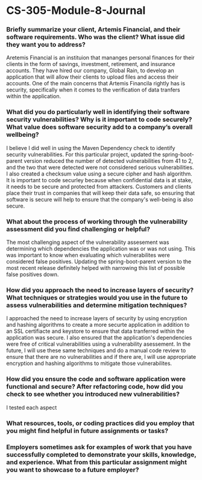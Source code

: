 # CS-305-Module-8-Journal

### Briefly summarize your client, Artemis Financial, and their software requirements. Who was the client? What issue did they want you to address?

Aretemis Financial is an instituion that mananges personal finances for their clients in the form of savings, investment, retirement, and insurance accounts. They have hired our company, Global Rain, to develop an application that will allow their clients to upload files and access their accounts. One of the main concerns that Artemis Financila rightly has is security, specifically when it comes to the verification of data tranfers within the application.


### What did you do particularly well in identifying their software security vulnerabilities? Why is it important to code securely? What value does software security add to a company’s overall wellbeing?

I believe I did well in using the Maven Dependency check to identify security vulnerabilities. For this particular project, updated the spring-boot-parent version reduced the number of detected vulnerabilities from 41 to 2, and the two that were detected were not considered serious vulnerabilities. I also created a checksum value using a secure cipher and hash algorithm. It is important to code securley because when confidential data is at stake, it needs to be secure and protected from attackers. Customers and clients place their trust in companies that will keep their data safe, so ensuring that software is secure will help to ensure that the company's well-being is also secure.


### What about the process of working through the vulnerability assessment did you find challenging or helpful?
The most challenging aspect of the vulnerability assesement was determining which dependencies the application was or was not using. This was important to know when evaluating which vulnerabilites were considered false positives. Updating the spring-boot-parent version to the most recent release definitely helped with narrowing this list of possible false positives down.

### How did you approach the need to increase layers of security? What techniques or strategies would you use in the future to assess vulnerabilities and determine mitigation techniques?
I approached the need to increase layers of security by using encryption and hashing algorithms to create a more securte application in addition to an SSL certifiacte and keystore to ensure that data tranferred within the application was secure. I also ensured that the application's dependencies were free of critical vulnerabilities using a vulnerability asessement. In the future, I will use these same techniques and do a manual code review to ensure that there are no vulnerabilities and if there are, I will use appropriate encryption and hashing algorithms to mitigate those vulnerabilites. 

### How did you ensure the code and software application were functional and secure? After refactoring code, how did you check to see whether you introduced new vulnerabilities?
I tested each aspect 


### What resources, tools, or coding practices did you employ that you might find helpful in future assignments or tasks?


### Employers sometimes ask for examples of work that you have successfully completed to demonstrate your skills, knowledge, and experience. What from this particular assignment might you want to showcase to a future employer?
